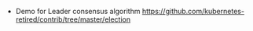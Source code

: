- Demo for Leader consensus algorithm
https://github.com/kubernetes-retired/contrib/tree/master/election